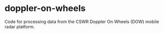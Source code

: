 # doppler-on-wheels
Code for processing data from the CSWR Doppler On Wheels (DOW) mobile radar platform.
